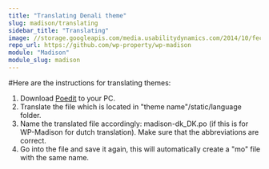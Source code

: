 ```yaml
---
title: "Translating Denali theme"
slug: madison/translating
sidebar_title: "Translating"
image: //storage.googleapis.com/media.usabilitydynamics.com/2014/10/fecdb66f-wpproperty-theme-madison-icon-300x300.png
repo_url: https://github.com/wp-property/wp-madison
module: "Madison"
module_slug: madison
---
```


#Here are the instructions for translating themes: 

1. Download [Poedit](https://poedit.net/) to your PC. 
2. Translate the file which is located in "theme name"/static/language folder. 
3. Name the translated file accordingly: madison-dk_DK.po (if this is for WP-Madison for dutch translation). Make sure that the abbreviations are correct.
4. Go into the file and save it again, this will automatically create a "mo" file with the same name.
